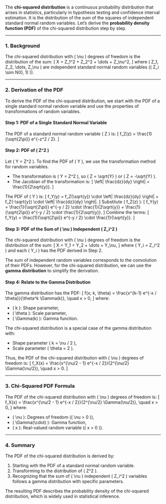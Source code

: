 The **chi-squared distribution** is a continuous probability distribution that arises in statistics, particularly in hypothesis testing and confidence interval estimation. It is the distribution of the sum of the squares of independent standard normal random variables. Let’s derive the **probability density function (PDF)** of the chi-squared distribution step by step.

---

### **1. Background**
The chi-squared distribution with \( \nu \) degrees of freedom is the distribution of the sum:
\[
X = Z_1^2 + Z_2^2 + \dots + Z_\nu^2,
\]
where \( Z_1, Z_2, \dots, Z_\nu \) are independent standard normal random variables (\( Z_i \sim N(0, 1) \)).

---

### **2. Derivation of the PDF**
To derive the PDF of the chi-squared distribution, we start with the PDF of a single standard normal random variable and use the properties of transformations of random variables.

#### **Step 1: PDF of a Single Standard Normal Variable**
The PDF of a standard normal random variable \( Z \) is:
\[
f_Z(z) = \frac{1}{\sqrt{2\pi}} e^{-z^2 / 2}.
\]

#### **Step 2: PDF of \( Z^2 \)**
Let \( Y = Z^2 \). To find the PDF of \( Y \), we use the transformation method for random variables.

- The transformation is \( Y = Z^2 \), so \( Z = \sqrt{Y} \) or \( Z = -\sqrt{Y} \).
- The Jacobian of the transformation is:
  \[
  \left| \frac{dz}{dy} \right| = \frac{1}{2\sqrt{y}}.
  \]

The PDF of \( Y \) is:
\[
f_Y(y) = f_Z(\sqrt{y}) \cdot \left| \frac{dz}{dy} \right| + f_Z(-\sqrt{y}) \cdot \left| \frac{dz}{dy} \right|.
\]
Substitute \( f_Z(z) \):
\[
f_Y(y) = \frac{1}{\sqrt{2\pi}} e^{-y / 2} \cdot \frac{1}{2\sqrt{y}} + \frac{1}{\sqrt{2\pi}} e^{-y / 2} \cdot \frac{1}{2\sqrt{y}}.
\]
Combine the terms:
\[
f_Y(y) = \frac{1}{\sqrt{2\pi}} e^{-y / 2} \cdot \frac{1}{\sqrt{y}}.
\]

#### **Step 3: PDF of the Sum of \( \nu \) Independent \( Z_i^2 \)**
The chi-squared distribution with \( \nu \) degrees of freedom is the distribution of the sum:
\[
X = Y_1 + Y_2 + \dots + Y_\nu,
\]
where \( Y_i = Z_i^2 \) and each \( Y_i \) has the PDF derived in Step 2.

The sum of independent random variables corresponds to the convolution of their PDFs. However, for the chi-squared distribution, we can use the **gamma distribution** to simplify the derivation.

#### **Step 4: Relate to the Gamma Distribution**
The gamma distribution has the PDF:
\[
f(x; k, \theta) = \frac{x^{k-1} e^{-x / \theta}}{\theta^k \Gamma(k)}, \quad x > 0,
\]
where:
- \( k \): Shape parameter,
- \( \theta \): Scale parameter,
- \( \Gamma(k) \): Gamma function.

The chi-squared distribution is a special case of the gamma distribution with:
- Shape parameter \( k = \nu / 2 \),
- Scale parameter \( \theta = 2 \).

Thus, the PDF of the chi-squared distribution with \( \nu \) degrees of freedom is:
\[
f_X(x) = \frac{x^{\nu/2 - 1} e^{-x / 2}}{2^{\nu/2} \Gamma(\nu/2)}, \quad x > 0.
\]

---

### **3. Chi-Squared PDF Formula**
The PDF of the chi-squared distribution with \( \nu \) degrees of freedom is:
\[
f_X(x) = \frac{x^{\nu/2 - 1} e^{-x / 2}}{2^{\nu/2} \Gamma(\nu/2)}, \quad x > 0,
\]
where:
- \( \nu \): Degrees of freedom (\( \nu > 0 \)),
- \( \Gamma(\cdot) \): Gamma function,
- \( x \): Real-valued random variable (\( x > 0 \)).

---

### **4. Summary**
The PDF of the chi-squared distribution is derived by:
1. Starting with the PDF of a standard normal random variable.
2. Transforming to the distribution of \( Z^2 \).
3. Recognizing that the sum of \( \nu \) independent \( Z_i^2 \) variables follows a gamma distribution with specific parameters.

The resulting PDF describes the probability density of the chi-squared distribution, which is widely used in statistical inference.
